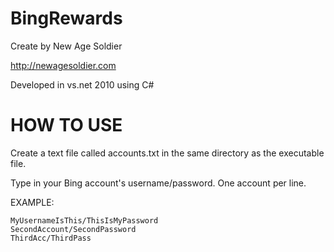 BingRewards
===========

Create by New Age Soldier

http://newagesoldier.com

Developed in vs.net 2010 using C#



HOW TO USE
==========
Create a text file called accounts.txt in the same directory as the executable file.

Type in your Bing account's username/password. One account per line.

EXAMPLE:

```
MyUsernameIsThis/ThisIsMyPassword
SecondAccount/SecondPassword
ThirdAcc/ThirdPass
```